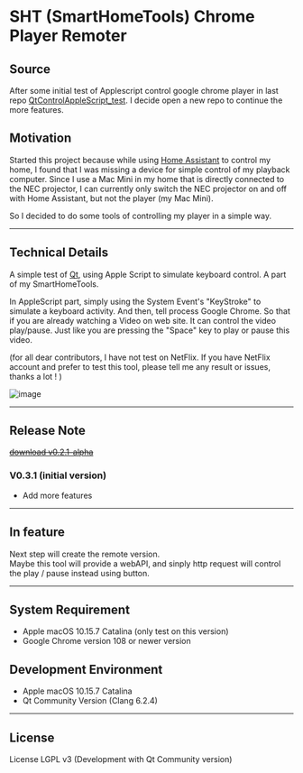 # SHT (SmartHomeTools) Chrome Player Remoter

## Source

  After some initial test of Applescript control google chrome player in last repo [QtControlAppleScript_test](https://github.com/uwaudio/QtControlAppleScript_test). I decide open a new repo to continue the more features.

## Motivation

  Started this project because while using [Home Assistant](https://github.com/home-assistant) to control my home, I found that I was missing a device for simple control of my playback computer. Since I use a Mac Mini in my home that is directly connected to the NEC projector, I can currently only switch the NEC projector on and off with Home Assistant, but not the player (my Mac Mini).

  So I decided to do some tools of controlling my player in a simple way.

---
## Technical Details

  A simple test of [Qt](https://github.com/qt), using Apple Script to simulate keyboard control. A part of my SmartHomeTools.

  In AppleScript part, simply using the System Event's "KeyStroke" to simulate a keyboard activity.
  And then, tell process Google Chrome. So that if you are already watching a Video on web site. It can control the video play/pause. 
  Just like you are pressing the "Space" key to play or pause this video.

  (for all dear contributors, I have not test on NetFlix. If you have NetFlix account and prefer to test this tool, please tell me any result or issues, thanks a lot ! )

![image](https://user-images.githubusercontent.com/49844552/214701499-1d1df00f-a369-4dd3-ab90-30500459301a.png)

---
## Release Note
~~[download v0.2.1-alpha](https://github.com/uwaudio/QtControlAppleScript_test/releases/tag/v0.2.1-alpha)~~

### V0.3.1 (initial version)

- Add more features


---
## In feature

Next step will create the remote version.    
Maybe this tool will provide a webAPI, and sinply http request will control the play / pause instead using button.

---
## System Requirement

- Apple macOS 10.15.7 Catalina (only test on this version)  
- Google Chrome version 108 or newer version

## Development Environment

- Apple macOS 10.15.7 Catalina  
- Qt Community Version (Clang 6.2.4)

---
## License

License LGPL v3 (Development with Qt Community version)
